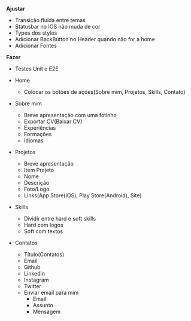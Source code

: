 **Ajustar**

- Transição fluída entre temas
- Statusbar no IOS não muda de cor
- Types dos styles
- Adicionar BackButton no Header quando não for a home
- Adicionar Fontes

**Fazer**

- Testes Unit e E2E
- Home

    - Colocar os botões de ações(Sobre mim, Projetos, Skills, Contato)

- Sobre mim

    - Breve apresentação com uma fotinho
    - Exportar CV(Baixar CV)
    - Experiências
    - Formações
    - Idiomas

- Projetos

    - Breve apresentação
    - Item Projeto
    - Nome
    - Descrição
    - Foto/Logo
    - Links(App Store(IOS), Play Store(Android), Site)

- Skills

    - Dividir entre hard e soft skills
    - Hard com logos
    - Soft com textos

- Contatos
    - Título(Contatos)
    - Email
    - Github
    - Linkedin
    - Instagram
    - Twitter
    - Enviar email para mim
        - Email
        - Assunto
        - Mensagem
